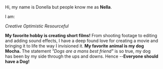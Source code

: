 Hi, my name is Donella but people know me as **Nella**. 

I am:

*Creative*
*Optimistic*
*Resourceful*

**My favorite hobby is creating short films!** From shooting footage to editing and adding sound effects, I have a deep found love for creating a movie and bringing it to life the way I invisioned it.  **My favorite animal is my dog Mocha.** The statement *"Dogs are a mans best friend"* is so true, my dog has been by my side through the ups and downs. Hence --**Everyone should have a Dog!**

